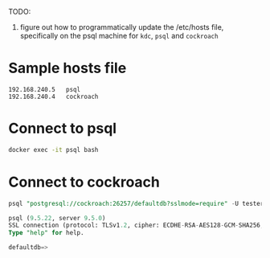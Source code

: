 TODO:
1. figure out how to programmatically update the /etc/hosts file, specifically on the psql machine for `kdc`, `psql` and `cockroach`

# Sample hosts file

```
192.168.240.5	psql
192.168.240.4   cockroach
```

# Connect to psql

```bash
docker exec -it psql bash
```

# Connect to cockroach

```sql
psql "postgresql://cockroach:26257/defaultdb?sslmode=require" -U tester
```

```sql
psql (9.5.22, server 9.5.0)
SSL connection (protocol: TLSv1.2, cipher: ECDHE-RSA-AES128-GCM-SHA256, bits: 128, compression: off)
Type "help" for help.

defaultdb=>
```
